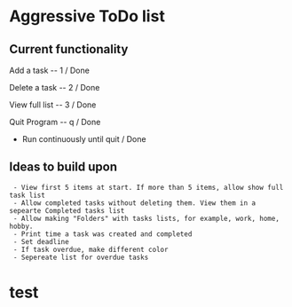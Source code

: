 # Aggressive ToDo list

## Current functionality

Add a task -- 1 / Done

Delete a task -- 2 / Done

View full list -- 3 / Done

Quit Program -- q / Done

- Run continuously until quit / Done

## Ideas to build upon

     - View first 5 items at start. If more than 5 items, allow show full task list
     - Allow completed tasks without deleting them. View them in a sepearte Completed tasks list
     - Allow making "Folders" with tasks lists, for example, work, home, hobby.
     - Print time a task was created and completed
     - Set deadline
     - If task overdue, make different color
     - Sepereate list for overdue tasks

# test